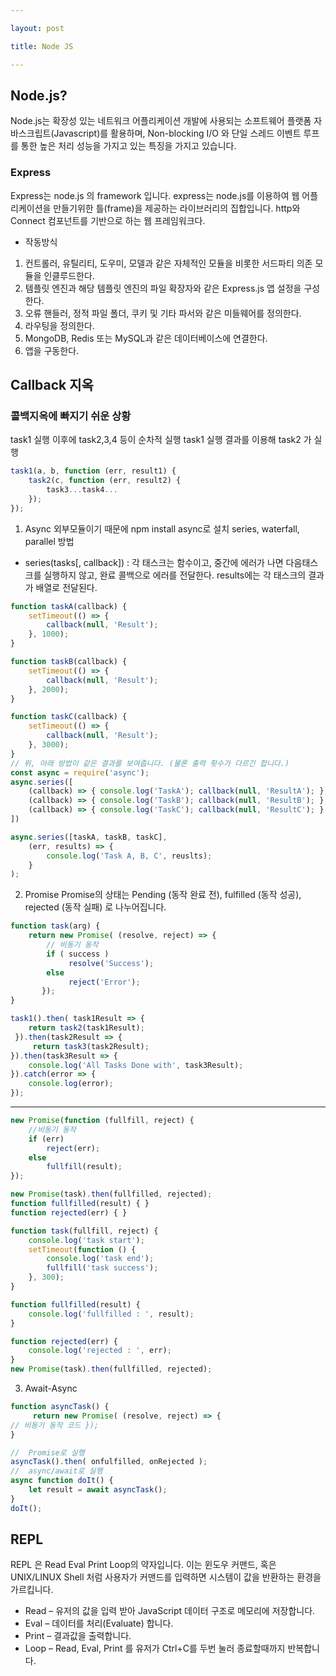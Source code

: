 ```yaml
---

layout: post

title: Node JS

---
```


## Node.js?
Node.js는 확장성 있는 네트워크 어플리케이션 개발에 사용되는 소프트웨어 플랫폼
자바스크립트(Javascript)를 활용하며, Non-blocking I/O 와 단일 스레드 이벤트 루프를 통한 높은 처리 성능을 가지고 있는 특징을 가지고 있습니다.
### Express
Express는 node.js 의 framework 입니다. express는 node.js를 이용하여 웹 어플리케이션을 만들기위한 틀(frame)을 제공하는 라이브러리의 집합입니다.
http와 Connect 컴포넌트를 기반으로 하는 웹 프레임워크다.

* 작동방식
1. 컨트롤러, 유틸리티, 도우미, 모델과 같은 자체적인 모듈을 비롯한 서드파티 의존 모듈을 인클루드한다.
2. 템플릿 엔진과 해당 템플릿 엔진의 파일 확장자와 같은 Express.js 앱 설정을 구성한다.
3. 오류 핸들러, 정적 파일 폴더, 쿠키 및 기타 파서와 같은 미들웨어를 정의한다.
4. 라우팅을 정의한다.
5. MongoDB, Redis 또는 MySQL과 같은 데이터베이스에 연결한다.
6. 앱을 구동한다.

## Callback 지옥

### 콜백지옥에 빠지기 쉬운 상황
task1 실행 이후에 task2,3,4 등이 순차적 실행
task1 실행 결과를 이용해 task2 가 실행
```javascript
task1(a, b, function (err, result1) {
    task2(c, function (err, result2) {
        task3...task4... 
    }); 
});
```

  1. Async
외부모듈이기 때문에 npm install async로 설치
series, waterfall, parallel 방법

- series(tasks[, callback]) : 각 태스크는 함수이고, 중간에 에러가 나면 다음태스크를 실행하지 않고, 완료 콜백으로 에러를 전달한다. 
  results에는 각 태스크의 결과가 배열로 전달된다.
  
```javascript
function taskA(callback) {
    setTimeout(() => {
        callback(null, 'Result');
    }, 1000);
}

function taskB(callback) {
    setTimeout(() => {
        callback(null, 'Result');
    }, 2000);
}

function taskC(callback) {
    setTimeout(() => {
        callback(null, 'Result');
    }, 3000);
}
// 위, 아래 방법이 같은 결과를 보여줍니다. (물론 출력 횟수가 다르긴 합니다.)
const async = require('async');
async.series([
    (callback) => { console.log('TaskA'); callback(null, 'ResultA'); },
    (callback) => { console.log('TaskB'); callback(null, 'ResultB'); },
    (callback) => { console.log('TaskC'); callback(null, 'ResultC'); }
])

async.series([taskA, taskB, taskC],
    (err, results) => {
        console.log('Task A, B, C', reuslts);
    }
);
```

  2. Promise
Promise의 상태는 Pending (동작 완료 전), fulfilled (동작 성공), rejected (동작 실패) 로 나누어집니다.
```javascript
function task(arg) {
    return new Promise( (resolve, reject) => {
        // 비동기 동작
        if ( success )
             resolve('Success');
        else
             reject('Error');
       });
}

task1().then( task1Result => { 
    return task2(task1Result);
 }).then(task2Result => {
     return task3(task2Result);
}).then(task3Result => {
    console.log('All Tasks Done with', task3Result);
}).catch(error => { 
    console.log(error);
});
```
------
```javascript
new Promise(function (fullfill, reject) {
    //비동기 동작 
    if (err)
        reject(err);
    else
        fullfill(result);
});

new Promise(task).then(fullfilled, rejected);
function fullfilled(result) { }
function rejected(err) { }

function task(fullfill, reject) {
    console.log('task start');
    setTimeout(function () {
        console.log('task end');
        fullfill('task success');
    }, 300);
}

function fullfilled(result) {
    console.log('fullfilled : ', result);
}

function rejected(err) {
    console.log('rejected : ', err);
}
new Promise(task).then(fullfilled, rejected);

```
  
  3. Await-Async
  
```javascript
function asyncTask() {
     return new Promise( (resolve, reject) => {
// 비동기 동작 코드 });
}

//  Promise로 실행
asyncTask().then( onfulfilled, onRejected );
//  async/await로 실행
async function doIt() {
    let result = await asyncTask();
} 
doIt();
```

## REPL
REPL 은 Read Eval Print Loop의 약자입니다. 
이는 윈도우 커맨드, 혹은 UNIX/LINUX Shell 처럼 사용자가 커맨드를 입력하면 시스템이 값을 반환하는 환경을 가르킵니다.
- Read – 유저의 값을 입력 받아 JavaScript 데이터 구조로 메모리에 저장합니다.
- Eval – 데이터를 처리(Evaluate) 합니다.
- Print – 결과값을 출력합니다.
- Loop – Read, Eval, Print 를 유저가 Ctrl+C를 두번 눌러 종료할때까지 반복합니다.

